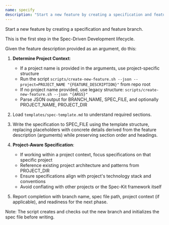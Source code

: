 ```yaml
---
name: specify
description: "Start a new feature by creating a specification and feature branch. This is the first step in the Spec-Driven Development lifecycle."
---
```


Start a new feature by creating a specification and feature branch.

This is the first step in the Spec-Driven Development lifecycle.

Given the feature description provided as an argument, do this:

1. **Determine Project Context**:
   - If a project name is provided in the arguments, use project-specific structure
   - Run the script `scripts/create-new-feature.sh --json --project=PROJECT_NAME "{FEATURE_DESCRIPTION}"` from repo root
   - If no project name provided, use legacy structure: `scripts/create-new-feature.sh --json "{ARGS}"`
   - Parse JSON output for BRANCH_NAME, SPEC_FILE, and optionally PROJECT_NAME, PROJECT_DIR

2. Load `templates/spec-template.md` to understand required sections.

3. Write the specification to SPEC_FILE using the template structure, replacing placeholders with concrete details derived from the feature description (arguments) while preserving section order and headings.

4. **Project-Aware Specification**:
   - If working within a project context, focus specifications on that specific project
   - Reference existing project architecture and patterns from PROJECT_DIR
   - Ensure specifications align with project's technology stack and conventions
   - Avoid conflating with other projects or the Spec-Kit framework itself

5. Report completion with branch name, spec file path, project context (if applicable), and readiness for the next phase.

Note: The script creates and checks out the new branch and initializes the spec file before writing.
